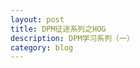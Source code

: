 ```yaml
---
layout: post
title: DPM征途系列之HOG
description: DPM学习系列（一）
category: blog
---
```







[LinChaohui]:    http://www.linchaohui.cn  "LinChaohui"
